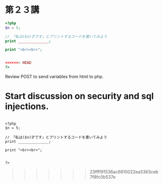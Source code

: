 # 第２３講 

```php
<?php
$n = 5;

// 「私は($n)才です」とプリントするコードを書いてみよう
print ______________;

print "<br><br>";


<<<<<<< HEAD
?>
```
Review POST to send variables from html to php. 

Start discussion on security and sql injections. 
=======
``` rensyuu.php

<?php
$n = 5;

// 「私は($n)才です」とプリントするコードを書いてみよう
print ______________;

print "<br><br>";


?>

```
>>>>>>> 23ffff91536ac6610022ea5363ceb7f8fc0b537e
